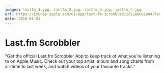 ```yaml
---
images: lastfm_1.jpg, lastfm_2.jpg, lastfm_3.jpg, lastfm_4.jpg
url: https://itunes.apple.com/us/app/last-fm-scrobbler/id1188681944?ls=1&mt=8
date: 2016-01-01
---
```


# Last.fm Scrobbler
"Get the official Last.fm Scrobbler App to keep track of what you're listening to on Apple Music. Check out your top artist, album and song charts from all-time to last week, and watch videos of your favourite tracks."
